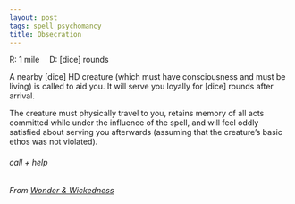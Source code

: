 ```yaml
---
layout: post
tags: spell psychomancy
title: Obsecration
---
```

R: 1 mile 		D: [dice] rounds

A nearby [dice] HD creature (which must have consciousness and must be living) is called to aid you. It will serve you loyally for [dice] rounds after arrival. 

The creature must physically travel to you, retains memory of all acts committed while under the influence of the spell, and will feel oddly satisfied about serving you afterwards (assuming that the creature’s basic ethos was not violated).

###### call + help
###### From [Wonder & Wickedness](https://www.drivethrurpg.com/product/145647/Wonder--Wickedness)
